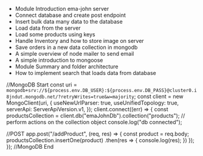 - Module Introduction ema-john server
- Connect database and create post endpoint
- Insert bulk data many data to the database
- Load data from the server
- Load some products using keys
- Handle Inventory and how to store image on server
- Save orders in a new data collection in mongodb
- A simple overview of node mailer to send email
- A simple introduction to mongoose
- Module Summary and folder architecture
- How to implement search that loads data from database





//MongoDB Start
const uri = `mongodb+srv://${process.env.DB_USER}:${process.env.DB_PASS}@cluster0.i8jndut.mongodb.net/?retryWrites=true&w=majority`;
const client = new MongoClient(uri, {
  useNewUrlParser: true,
  useUnifiedTopology: true,
  serverApi: ServerApiVersion.v1,
});
client.connect((err) => {
  const productsCollection = client.db("emaJohnDb").collection("products");
  // perform actions on the collection object
  console.log("db connected");

  //POST
  app.post("/addProduct", (req, res) => {
    const product = req.body;
    productsCollection.insertOne(product)
    .then(res => {
        console.log(res);
    })
  });
});
//MongoDB End